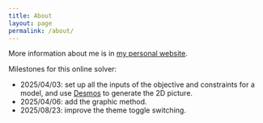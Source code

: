 ```yaml
---
title: About
layout: page
permalink: /about/
---
```


More information about me is in <a href="https://robinchen121.github.io" target="_blank" rel="noopener">my personal
website</a>.

Milestones for this online solver:

- 2025/04/03: set up all the inputs of the objective and constraints for a model, and
  use [Desmos](https://www.desmos.com/) to generate the 2D picture.
- 2025/04/06: add the graphic method.
- 2025/08/23: improve the theme toggle switching.
